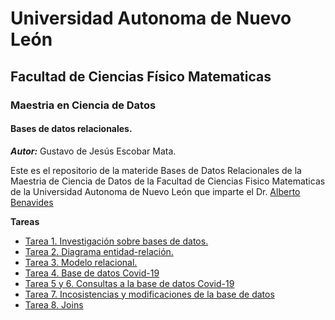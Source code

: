 # Universidad Autonoma de Nuevo León
## Facultad de Ciencias Físico Matematicas 
### Maestria en Ciencia de Datos

#### Bases de datos relacionales.
_**Autor:**_ Gustavo de Jesús Escobar Mata.

Este es el repositorio de la materide Bases de Datos Relacionales de la Maestria de Ciencia de Datos de la Facultad de Ciencias Fisico Matematicas de la Universidad Autonoma de Nuevo León que imparte el Dr. [Alberto Benavides](https://github.com/albertobenavides)

**Tareas**
- [Tarea 1. Investigación sobre bases de datos.](Tarea1_Investigación.md)
- [Tarea 2. Diagrama entidad-relación.](Tarea2_EntidadRelacion.md)
- [Tarea 3. Modelo relacional.](Tarea3_ModeloRelacional.md)
- [Tarea 4. Base de datos Covid-19](Tarea4_BaseDeDatos.md)
- [Tarea 5 y 6. Consultas a la base de datos Covid-19](Tarea5-6_Consultas.md)
- [Tarea 7. Incosistencias y modificaciones de la base de datos](Tarea7_IncosistenciasModificaciones.md)
- [Tarea 8. Joins](Tarea8_Joins.md)